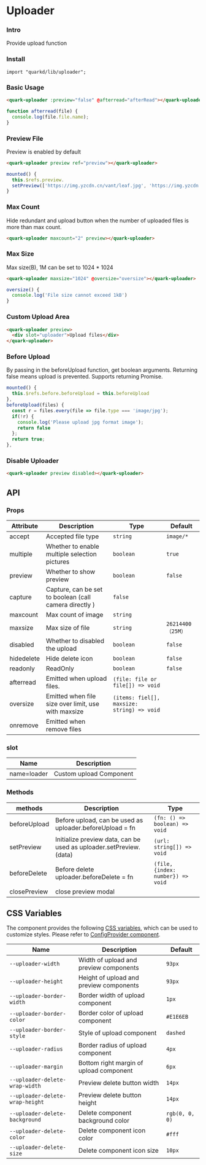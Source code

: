 # Uploader

### Intro

Provide upload function

### Install

```tsx
import "quarkd/lib/uploader";
```

### Basic Usage

```html
<quark-uploader :preview="false" @afterread="afterRead"></quark-uploader>
```

```js
function afterread(file) {
  console.log(file.file.name);
}
```

### Preview File

Preview is enabled by default

```html
<quark-uploader preview ref="preview"></quark-uploader>
```

```js
mounted() {
  this.$refs.preview.
  setPreview(['https://img.yzcdn.cn/vant/leaf.jpg', 'https://img.yzcdn.cn/vant/leaf.jpg');
}
```

### Max Count

Hide redundant and upload button when the number of uploaded files is more than max count.

```html
<quark-uploader maxcount="2" preview></quark-uploader>
```

### Max Size

Max size(B), 1M can be set to 1024 \* 1024

```html
<quark-uploader maxsize="1024" @oversize="oversize"></quark-uploader>
```

```js
oversize() {
  console.log('File size cannot exceed 1kB')
}
```

### Custom Upload Area

```html
<quark-uploader preview>
  <div slot="uploader">Upload files</div>
</quark-uploader>
```

### Before Upload

By passing in the beforeUpload function, get boolean arguments. Returning false means upload is prevented. Supports returning Promise.

```js
mounted() {
  this.$refs.before.beforeUpload = this.beforeUpload
},
beforeUpload(files) {
  const r = files.every(file => file.type === 'image/jpg');
  if(!r) {
    console.log('Please upload jpg format image');
    return false
  };
  return true;
},
```

### Disable Uploader

```html
<quark-uploader preview disabled></quark-uploader>
```

## API

### Props

| Attribute  | Description                                            | Type                                       | Default            |
| ---------- | ------------------------------------------------------ | ------------------------------------------ | ------------------ |
| accept     | Accepted file type                                     | `string`                                   | `image/*`          |
| multiple   | Whether to enable multiple selection pictures          | `boolean`                                  | `true`             |
| preview    | Whether to show preview                                | `boolean`                                  | `false`            |
| capture    | Capture, can be set to boolean (call camera directly ) | `false`                                    |
| maxcount   | Max count of image                                     | `string`                                   |
| maxsize    | Max size of file                                       | `string`                                   | `26214400 （25M）` |
| disabled   | Whether to disabled the upload                         | `boolean`                                  | `false`            |
| hidedelete | Hide delete icon                                       | `boolean`                                  | `false`            |
| readonly   | ReadOnly                                               | `boolean`                                  | `false`            |
| afterread  | Emitted when upload files.                             | `(file: file or file[]) => void`           |                    |
| oversize   | Emitted when file size over limit, use with maxsize    | `(items: fiel[], maxsize: string) => void` |                    |
| onremove   | Emitted when remove files                              |

### slot

| Name        | Description             |
| ----------- | ----------------------- |
| name=loader | Custom upload Component |

### Methods

| methods      | Description                                                        | Type                              |
| ------------ | ------------------------------------------------------------------ | --------------------------------- |
| beforeUpload | Before upload, can be used as uploader.beforeUpload = fn           | `(fn: () => boolean) => void`     |
| setPreview   | Initialize preview data, can be used as uploader.setPreview.(data) | `(url: string[]) => void`         |
| beforeDelete | Before delete uploader.beforeDelete = fn                            | `(file, {index: number}) => void` |
| closePreview | close preview modal                                                |

## CSS Variables

The component provides the following [CSS variables](https://developer.mozilla.org/zh-CN/docs/Web/CSS/Using_CSS_custom_properties), which can be used to customize styles. Please refer to [ConfigProvider component](#/zh-CN/guide/theme).

| Name                            | Description                             | Default        |
| ------------------------------- | --------------------------------------- | -------------- |
| `--uploader-width`              | Width of upload and preview components  | `93px`         |
| `--uploader-height`             | Height of upload and preview components | `93px`         |
| `--uploader-border-width`       | Border width of upload component        | `1px`          |
| `--uploader-border-color`       | Border color of upload component        | `#E1E6EB`      |
| `--uploader-border-style`       | Style of upload component               | `dashed`       |
| `--uploader-radius`             | Border radius of upload component       | `4px`          |
| `--uploader-margin`             | Bottom right margin of upload component | `6px`          |
| `--uploader-delete-wrap-width`  | Preview delete button width             | `14px`         |
| `--uploader-delete-wrap-height` | Preview delete button height            | `14px`         |
| `--uploader-delete-background`  | Delete component background color       | `rgb(0, 0, 0)` |
| `--uploader-delete-color`       | Delete component icon color             | `#fff`        |
| `--uploader-delete-size`        | Delete component icon size              | `10px`         |
